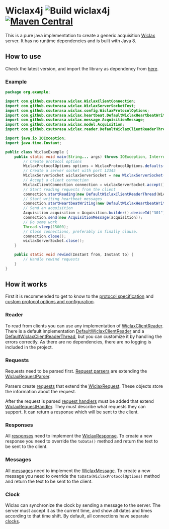 # Wiclax4j ![Build wiclax4j](https://github.com/csutorasa/wiclax4j/workflows/Build%20wiclax4j/badge.svg) [![Maven Central](https://img.shields.io/maven-central/v/com.github.csutorasa.wiclax4j/wiclax4j.svg?label=Maven%20Central)](https://search.maven.org/search?q=g:%22com.github.csutorasa.wiclax4j%22%20AND%20a:%22wiclax4j%22)

This is a pure java implementation to create a generic acquisition [Wiclax](https://www.wiclax.com/) server. It has no
runtime dependencies and is built with Java 8.

## How to use

Check the latest version, and import the library as dependency
from [here](https://search.maven.org/artifact/com.github.csutorasa.wiclax4j/wiclax4j).

### Example

```java
package org.example;

import com.github.csutorasa.wiclax.WiclaxClientConnection;
import com.github.csutorasa.wiclax.WiclaxServerSocketTest;
import com.github.csutorasa.wiclax.config.WiclaxProtocolOptions;
import com.github.csutorasa.wiclax.heartbeat.DefaultWiclaxHeartbeatWriterThread;
import com.github.csutorasa.wiclax.message.AcquisitionMessage;
import com.github.csutorasa.wiclax.model.Acquisition;
import com.github.csutorasa.wiclax.reader.DefaultWiclaxClientReaderThread;

import java.io.IOException;
import java.time.Instant;

public class WiclaxExample {
    public static void main(String... args) throws IOException, InterruptedException {
        // Create protocol options
        WiclaxProtocolOptions options = WiclaxProtocolOptions.defaults();
        // Create a server socket with port 12345
        WiclaxServerSocket wiclaxServerSocket = new WiclaxServerSocket(12345, options);
        // Accept a client connection
        WiclaxClientConnection connection = wiclaxServerSocket.accept();
        // Start reading requests from the client
        connection.startReading(new DefaultWiclaxClientReaderThread(WiclaxExample::rewind));
        // Start writing heartbeat messages
        connection.startHeartbeatWriting(new DefaultWiclaxHeartbeatWriterThread());
        // Send an acquisition
        Acquisition acquisition = Acquisition.builder().deviceId("301").chipId("123").detectionTime(Instant.now()).build();
        connection.send(new AcquisitionMessage(acquisition));
        // Do some work
        Thread.sleep(15000);
        // Close connections, preferably in finally clause.
        connection.close();
        wiclaxServerSocket.close();
    }

    public static void rewind(Instant from, Instant to) {
        // Handle rewind requests
    }
}
```

## How it works

First it is recommended to get to know to the [protocol specification](docs/protocol.md)
and [custom protocol options and configuration](docs/acquisitiontype.md).

### Reader

To read from clients you can use any implementation
of [WiclaxClientReader](src/main/java/com/github/csutorasa/wiclax/reader/WiclaxClientReader.java). There is a default
implementation [DefaultWiclaxClientReader](src/main/java/com/github/csutorasa/wiclax/reader/DefaultWiclaxClientReader.java)
and a [DefaultWiclaxClientReaderThread](src/main/java/com/github/csutorasa/wiclax/reader/DefaultWiclaxClientReaderThread.java),
but you can customize it by handling the errors correctly. As there are no dependencies, there are no logging is
included in the project.

### Requests

Requests need to be parsed first. [Request parsers](src/main/java/com/github/csutorasa/wiclax/requestparser)
are extending
the [WiclaxRequestParser](src/main/java/com/github/csutorasa/wiclax/requestparser/WiclaxRequestParser.java).

Parsers create [requests](src/main/java/com/github/csutorasa/wiclax/request) that extend the
[WiclaxRequest](src/main/java/com/github/csutorasa/wiclax/request/WiclaxRequest.java). These objects store the
information about the request.

After the request is parsed [request handlers](src/main/java/com/github/csutorasa/wiclax/request) must be added that
extend [WiclaxRequestHandler](src/main/java/com/github/csutorasa/wiclax/requesthandler/WiclaxRequestHandler.java). They
must describe what requests they can support. It can return a response which will be sent to the client.

### Responses

All [responses](src/main/java/com/github/csutorasa/wiclax/response) need to implement
the [WiclaxResponse](src/main/java/com/github/csutorasa/wiclax/response/WiclaxResponse.java). To create a new response
you need to override the `toData()` method and return the text to be sent to the client.

### Messages

All [messages](src/main/java/com/github/csutorasa/wiclax/message) need to implement
the [WiclaxMessage](src/main/java/com/github/csutorasa/wiclax/message/WiclaxMessage.java). To create a new message you
need to override the `toData(WiclaxProtocolOptions)` method and return the text to be sent to the client.

### Clock

Wiclax can synchronize the clock by sending a message to the server. The server must accept it as the current time, and
show all dates and times according to that time shift. By default, all connections have
separate [clocks](src/main/java/com/github/csutorasa/wiclax/clock/WiclaxClock.java).
